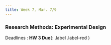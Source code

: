 ```yaml
---
title: Week 7, Mar. 7/9
---
```


### Research Methods: Experimental Design



Deadlines
: **HW 3 Due**{: .label .label-red }